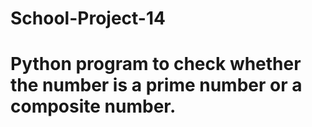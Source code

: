 # School-Project-14
# Python program to check whether the number is a prime number or a composite number.
